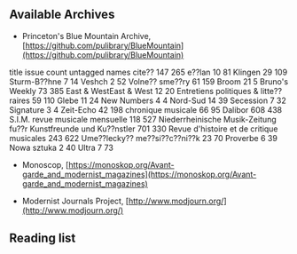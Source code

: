 ## Available Archives

- Princeton's Blue Mountain Archive,
[https://github.com/pulibrary/BlueMountain](https://github.com/pulibrary/BlueMountain)

title	issue count	untagged names
cite??	147	265
e??lan	10	81
Klingen	29	109
Sturm-B??hne	7	14
Veshch	2	52
Volne?? sme??ry	61	159
Broom	21	5
Bruno's Weekly	73	385
East & WestEast & West	12	20
Entretiens politiques & litte??raires	59	110
Glebe	11	24
New Numbers	4	4
Nord-Sud	14	39
Secession	7	32
Signature	3	4
Zeit-Echo	42	198
chronique musicale	66	95
Dalibor	608	438
S.I.M. revue musicale mensuelle	118	527
Niederrheinische Musik-Zeitung fu??r Kunstfreunde und Ku??nstler	701	330
Revue d'histoire et de critique musicales	243	622
Ume??lecky?? me??si??c??ni??k	23	70
Proverbe	6	39
Nowa sztuka	2	40
Ultra	7	73

- Monoscop,
  [https://monoskop.org/Avant-garde_and_modernist_magazines](https://monoskop.org/Avant-garde_and_modernist_magazines)

- Modernist Journals Project,
[http://www.modjourn.org/](http://www.modjourn.org/)

## Reading list
